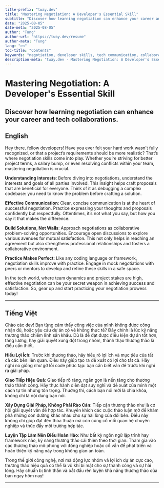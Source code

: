 ```yaml
---
title-prefix: "tway.dev"
title: "Mastering Negotiation: A Developer's Essential Skill"
subtitle: "Discover how learning negotiation can enhance your career and tech collaborations."
date: "2025-08-05"
date-meta: "2025-08-05"
author: "Tung"
author-url: "https://tway.dev/resume"
author-meta: "Tung"
lang: "en"
toc-title: "Contents"
keywords: "negotiation, developer skills, tech communication, collaboration, career growth"
description-meta: "tway.dev - Mastering Negotiation: A Developer's Essential Skill - Discover how learning negotiation can enhance your career and tech collaborations."
---
```


# Mastering Negotiation: A Developer's Essential Skill
## Discover how learning negotiation can enhance your career and tech collaborations.

## English
Hey there, fellow developers! Have you ever felt your hard work wasn't fully recognized, or that a project’s requirements should be more realistic? That’s where negotiation skills come into play. Whether you’re striving for better project terms, a salary bump, or even resolving conflicts within your team, mastering negotiation is crucial.

**Understanding Interests**: Before diving into negotiations, understand the interests and goals of all parties involved. This insight helps craft proposals that are beneficial for everyone. Think of it as debugging a complex codebase: you need to know the problem before crafting a solution.

**Effective Communication**: Clear, concise communication is at the heart of successful negotiation. Practice expressing your thoughts and proposals confidently but respectfully. Oftentimes, it’s not what you say, but how you say it that makes the difference.

**Build Solutions, Not Walls**: Approach negotiations as collaborative problem-solving opportunities. Encourage open discussions to explore various avenues for mutual satisfaction. This not only helps in reaching an agreement but also strengthens professional relationships and fosters a collaborative environment.

**Practice Makes Perfect**: Like any coding language or framework, negotiation skills improve with practice. Engage in mock negotiations with peers or mentors to develop and refine these skills in a safe space.

In the tech world, where team dynamics and project stakes are high, effective negotiation can be your secret weapon in achieving success and satisfaction. So, gear up and start practicing your negotiation prowess today!

---

## Tiếng Việt
Chào các dev! Bạn từng cảm thấy công việc của mình không được công nhận đủ, hoặc yêu cầu dự án có vẻ không thực tế? Đây chính là lúc kỹ năng thương thảo chiếm lĩnh sân khấu. Dù là để đạt được điều kiện dự án tốt hơn, tăng lương, hay giải quyết xung đột trong nhóm, thành thạo thương thảo là điều cần thiết.

**Hiểu Lợi Ích**: Trước khi thương thảo, hãy hiểu rõ lợi ích và mục tiêu của tất cả các bên liên quan. Điều này giúp tạo ra đề xuất có lợi cho tất cả. Hãy nghĩ nó giống như gỡ lỗi code phức tạp: bạn cần biết vấn đề trước khi nghĩ ra giải pháp.

**Giao Tiếp Hiệu Quả**: Giao tiếp rõ ràng, ngắn gọn là nền tảng cho thương thảo thành công. Hãy thực hành diễn đạt suy nghĩ và đề xuất của mình một cách tự tin nhưng tôn trọng. Thường thì, cách bạn nói mới là chìa khóa, không chỉ là nội dung bạn nói.

**Xây Dựng Giải Pháp, Không Phải Rào Cản**: Tiếp cận thương thảo như là cơ hội giải quyết vấn đề hợp tác. Khuyến khích các cuộc thảo luận mở để khám phá những con đường khác nhau cho sự hài lòng của đôi bên. Điều này không chỉ giúp đạt đến thỏa thuận mà còn củng cố mối quan hệ chuyên nghiệp và thúc đẩy môi trường hợp tác.

**Luyện Tập Làm Nên Điều Hoàn Hảo**: Như bất kỳ ngôn ngữ lập trình hay framework nào, kỹ năng thương thảo cải thiện theo thời gian. Tham gia vào các thương thảo mô phỏng với đồng nghiệp hoặc cố vấn để phát triển và hoàn thiện kỹ năng này trong không gian an toàn.

Trong thế giới công nghệ, nơi mà động lực nhóm và lợi ích dự án cực cao, thương thảo hiệu quả có thể là vũ khí bí mật cho sự thành công và sự hài lòng. Hãy chuẩn bị tinh thần và bắt đầu rèn luyện khả năng thương thảo của bạn ngay hôm nay!

---